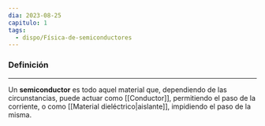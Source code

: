 ```yaml
---
dia: 2023-08-25
capitulo: 1
tags:
  - dispo/Física-de-semiconductores
---
```

### Definición
---
Un **semiconductor** es todo aquel material que, dependiendo de las circunstancias, puede actuar como [[Conductor]], permitiendo el paso de la corriente, o como [[Material dieléctrico|aislante]], impidiendo el paso de la misma.